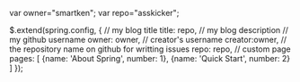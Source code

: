 var owner="smartken";
var repo="asskicker";

$.extend(spring.config, {
  // my blog title
  title: repo,
  // my blog description
  // my github username
  owner: owner,
  // creator's username
  creator:owner,
  // the repository name on github for writting issues
  repo: repo,
  // custom page
  pages: [
    {name: 'About Spring', number: 1},
    {name: 'Quick Start', number: 2}
  ]
});

